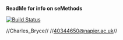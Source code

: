 __ReadMe for info on seMethods__

[![Build Status](https://travis-ci.org/Bryyyce/sem.svg?branch=master)](https://travis-ci.org/Bryyyce/sem)


//Charles_Bryce//
//40344650@napier.ac.uk//